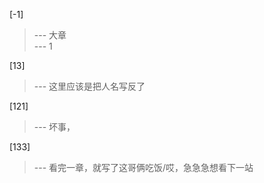
[-1] 
>--- 大章<br>
>--- 1<br>

[13] 
>--- 这里应该是把人名写反了<br>

[121] 
>--- 坏事，<br>

[133] 
>--- 看完一章，就写了这哥俩吃饭/哎，急急急想看下一站<br>
